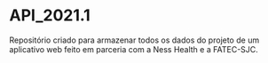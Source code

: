 # API_2021.1
Repositório criado para armazenar todos os dados do projeto de um aplicativo web feito em parceria com a Ness Health e a FATEC-SJC. 
